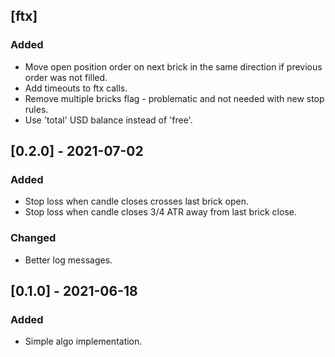 ## [ftx]
### Added
- Move open position order on next brick in the same direction if previous order was not filled.
- Add timeouts to ftx calls.
- Remove multiple bricks flag - problematic and not needed with new stop rules.
- Use 'total' USD balance instead of 'free'.

## [0.2.0] - 2021-07-02
### Added
- Stop loss when candle closes crosses last brick open.
- Stop loss when candle closes 3/4 ATR away from last brick close.

### Changed
- Better log messages.

## [0.1.0] - 2021-06-18
### Added
- Simple algo implementation.